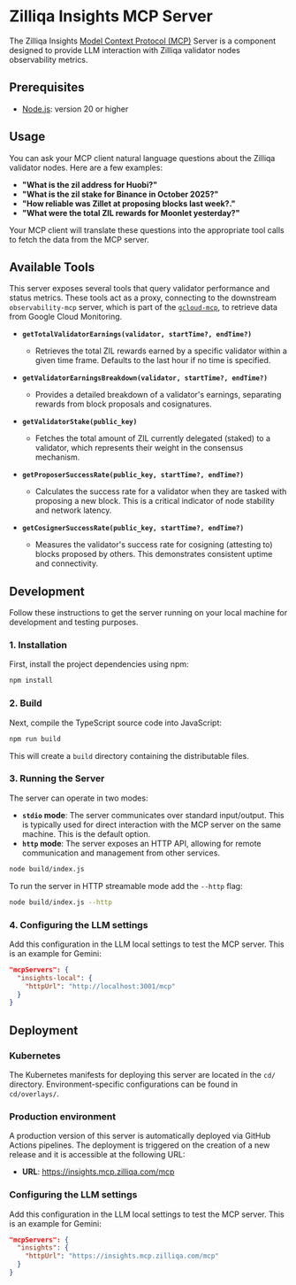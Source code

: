 # Zilliqa Insights MCP Server

The Zilliqa Insights [Model Context Protocol (MCP)](https://modelcontextprotocol.io/) Server is a component designed to provide LLM interaction with Zilliqa validator nodes observability metrics.

## Prerequisites

- [Node.js](https://docs.npmjs.com/downloading-and-installing-node-js-and-npm):
  version 20 or higher

## Usage

You can ask your MCP client natural language questions about the Zilliqa validator nodes. Here are a few examples:

- **"What is the zil address for Huobi?"**
- **"What is the zil stake for Binance in October 2025?"**
- **"How reliable was Zillet at proposing blocks last week?."**
- **"What were the total ZIL rewards for Moonlet yesterday?"**

Your MCP client will translate these questions into the appropriate tool calls to fetch the data from the MCP server.

## Available Tools

This server exposes several tools that query validator performance and status metrics. These tools act as a proxy, connecting to the downstream `observability-mcp` server, which is part of the [`gcloud-mcp`](https://github.com/Zilliqa/gcloud-mcp), to retrieve data from Google Cloud Monitoring.

-   **`getTotalValidatorEarnings(validator, startTime?, endTime?)`**
    -   Retrieves the total ZIL rewards earned by a specific validator within a given time frame. Defaults to the last hour if no time is specified.

-   **`getValidatorEarningsBreakdown(validator, startTime?, endTime?)`**
    -   Provides a detailed breakdown of a validator's earnings, separating rewards from block proposals and cosignatures.

-   **`getValidatorStake(public_key)`**
    -   Fetches the total amount of ZIL currently delegated (staked) to a validator, which represents their weight in the consensus mechanism.

-   **`getProposerSuccessRate(public_key, startTime?, endTime?)`**
    -   Calculates the success rate for a validator when they are tasked with proposing a new block. This is a critical indicator of node stability and network latency.

-   **`getCosignerSuccessRate(public_key, startTime?, endTime?)`**
    -   Measures the validator's success rate for cosigning (attesting to) blocks proposed by others. This demonstrates consistent uptime and connectivity.

## Development

Follow these instructions to get the server running on your local machine for development and testing purposes.

### 1. Installation

First, install the project dependencies using npm:

```bash
npm install
```

### 2. Build

Next, compile the TypeScript source code into JavaScript:

```bash
npm run build
```

This will create a `build` directory containing the distributable files.

### 3. Running the Server

The server can operate in two modes:
- **`stdio` mode**: The server communicates over standard input/output. This is typically used for direct interaction with the MCP server on the same machine. This is the default option.
- **`http` mode**: The server exposes an HTTP API, allowing for remote communication and management from other services.

```bash
node build/index.js
```

To run the server in HTTP streamable mode add the `--http` flag:

```bash
node build/index.js --http
```

### 4. Configuring the LLM settings

Add this configuration in the LLM local settings to test the MCP server. This is an example for Gemini:

```json
"mcpServers": {
  "insights-local": {
    "httpUrl": "http://localhost:3001/mcp"
  }
}
```

## Deployment

### Kubernetes

The Kubernetes manifests for deploying this server are located in the `cd/` directory. Environment-specific configurations can be found in `cd/overlays/`.

### Production environment

A production version of this server is automatically deployed via GitHub Actions pipelines. The deployment is triggered on the creation of a new release and it is accessible at the following URL:

- **URL**: https://insights.mcp.zilliqa.com/mcp

### Configuring the LLM settings

Add this configuration in the LLM local settings to test the MCP server. This is an example for Gemini:

```json
"mcpServers": {
  "insights": {
    "httpUrl": "https://insights.mcp.zilliqa.com/mcp"
  }
}
```